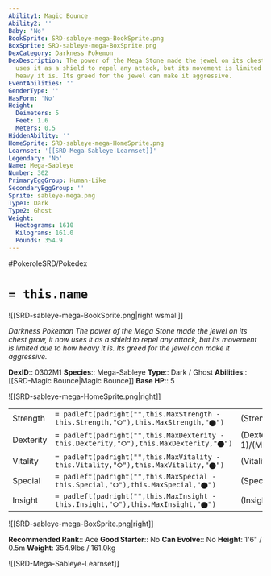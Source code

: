 ```yaml
---
Ability1: Magic Bounce
Ability2: ''
Baby: 'No'
BookSprite: SRD-sableye-mega-BookSprite.png
BoxSprite: SRD-sableye-mega-BoxSprite.png
DexCategory: Darkness Pokemon
DexDescription: The power of the Mega Stone made the jewel on its chest grow, it now
  uses it as a shield to repel any attack, but its movement is limited due to how
  heavy it is. Its greed for the jewel can make it aggressive.
EventAbilities: ''
GenderType: ''
HasForm: 'No'
Height:
  Deimeters: 5
  Feet: 1.6
  Meters: 0.5
HiddenAbility: ''
HomeSprite: SRD-sableye-mega-HomeSprite.png
Learnset: '[[SRD-Mega-Sableye-Learnset]]'
Legendary: 'No'
Name: Mega-Sableye
Number: 302
PrimaryEggGroup: Human-Like
SecondaryEggGroup: ''
Sprite: sableye-mega.png
Type1: Dark
Type2: Ghost
Weight:
  Hectograms: 1610
  Kilograms: 161.0
  Pounds: 354.9
---
```


#PokeroleSRD/Pokedex

# `= this.name`

![[SRD-sableye-mega-BookSprite.png|right wsmall]]

*Darkness Pokemon*
*The power of the Mega Stone made the jewel on its chest grow, it now uses it as a shield to repel any attack, but its movement is limited due to how heavy it is. Its greed for the jewel can make it aggressive.*

**DexID**:: 0302M1
**Species**:: Mega-Sableye
**Type**:: Dark / Ghost
**Abilities**:: [[SRD-Magic Bounce|Magic Bounce]]
**Base HP**:: 5

![[SRD-sableye-mega-HomeSprite.png|right]]

|           |                                                                                        |                                          |
| --------- | -------------------------------------------------------------------------------------- | ---------------------------------------- |
| Strength  | `= padleft(padright("",this.MaxStrength - this.Strength,"⭘"),this.MaxStrength,"⬤")`    | (Strength::2)/(MaxStrength::5)   |
| Dexterity | `= padleft(padright("",this.MaxDexterity - this.Dexterity,"⭘"),this.MaxDexterity,"⬤")` | (Dexterity:: 1)/(MaxDexterity::2) |
| Vitality  | `= padleft(padright("",this.MaxVitality - this.Vitality,"⭘"),this.MaxVitality,"⬤")`    | (Vitality::3)/(MaxVitality::7)   |
| Special   | `= padleft(padright("",this.MaxSpecial - this.Special,"⭘"),this.MaxSpecial,"⬤")`       | (Special::3)/(MaxSpecial::6)     |
| Insight   | `= padleft(padright("",this.MaxInsight - this.Insight,"⭘"),this.MaxInsight,"⬤")`       | (Insight::3)/(MaxInsight::7)     |

![[SRD-sableye-mega-BoxSprite.png|right]]

**Recommended Rank**:: Ace
**Good Starter**:: No
**Can Evolve**:: No
**Height**: 1'6" / 0.5m
**Weight**: 354.9lbs / 161.0kg

![[SRD-Mega-Sableye-Learnset]]